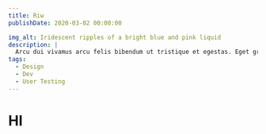 ```yaml
---
title: Riw
publishDate: 2020-03-02 00:00:00

img_alt: Iridescent ripples of a bright blue and pink liquid
description: |
  Arcu dui vivamus arcu felis bibendum ut tristique et egestas. Eget gravida cum sociis natoque penatibus. Cras fermentum odio eu feugiat pretium nibh!
tags:
  - Design
  - Dev
  - User Testing
---
```


# HI

            


            